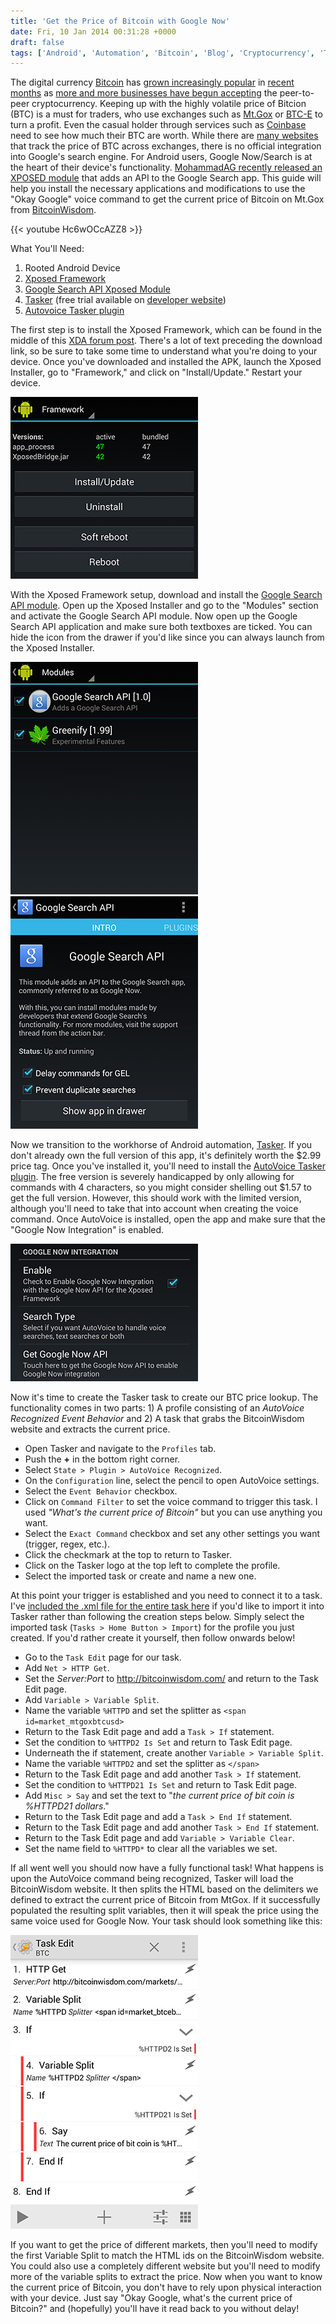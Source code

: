 ```yaml
---
title: 'Get the Price of Bitcoin with Google Now'
date: Fri, 10 Jan 2014 00:31:28 +0000
draft: false
tags: ['Android', 'Automation', 'Bitcoin', 'Blog', 'Cryptocurrency', 'Tasker', 'Tips', 'Tricks']
---
```


The digital currency [Bitcoin](http://bitcoin.org/) has [grown increasingly popular](https://blockchain.info/charts/market-cap) in [recent months](http://www.google.com/trends/explore#q=bitcoin&date=1%2F2012%2025m&cmpt=q) as [more and more businesses have begun accepting](https://en.bitcoin.it/wiki/Trade) the peer-to-peer cryptocurrency. Keeping up with the highly volatile price of Bitcion (BTC) is a must for traders, who use exchanges such as [Mt.Gox](https://www.mtgox.com/) or [BTC-E](https://btc-e.com/) to turn a profit. Even the casual holder through services such as [Coinbase](https://coinbase.com/) need to see how much their BTC are worth. While there are [many websites](http://bitcoinwisdom.com/) that track the price of BTC across exchanges, there is no official integration into Google's search engine. For Android users, Google Now/Search is at the heart of their device's functionality. [MohammadAG recently released an XPOSED module](http://forum.xda-developers.com/showthread.php?p=48109086#post48109086) that adds an API to the Google Search app. This guide will help you install the necessary applications and modifications to use the "Okay Google" voice command to get the current price of Bitcoin on Mt.Gox from [BitcoinWisdom](http://bitcoinwisdom.com/).

{{< youtube Hc6wOCcAZZ8 >}}

What You'll Need:

1.  Rooted Android Device
2.  [Xposed Framework](http://forum.xda-developers.com/showthread.php?t=1574401)
3.  [Google Search API Xposed Module](http://forum.xda-developers.com/showthread.php?p=48109086#post48109086)
4.  [Tasker](https://play.google.com/store/apps/details?id=net.dinglisch.android.taskerm) (free trial available on [developer website](http://tasker.dinglisch.net/download.html))
5.  [Autovoice Tasker plugin](https://play.google.com/store/apps/details?id=com.joaomgcd.autovoice)

The first step is to install the Xposed Framework, which can be found in the middle of this [XDA forum post](http://forum.xda-developers.com/showthread.php?t=1574401). There's a lot of text preceding the download link, so be sure to take some time to understand what you're doing to your device. Once you've downloaded and installed the APK, launch the Xposed Installer, go to "Framework," and click on "Install/Update." Restart your device.

![Xposed Installer](XposedFramework.jpg)

With the Xposed Framework setup, download and install the [Google Search API module](http://forum.xda-developers.com/showthread.php?p=48109086#post48109086). Open up the Xposed Installer and go to the "Modules" section and activate the Google Search API module. Now open up the Google Search API application and make sure both textboxes are ticked. You can hide the icon from the drawer if you'd like since you can always launch from the Xposed Installer.

![Google Search API Module Enable](GoogleAPIModule.jpg)
![Google Search API Settings](GoogleAPISettings.jpg)

Now we transition to the workhorse of Android automation, [Tasker](https://play.google.com/store/apps/details?id=net.dinglisch.android.taskerm). If you don't already own the full version of this app, it's definitely worth the $2.99 price tag. Once you've installed it, you'll need to install the [AutoVoice Tasker plugin](https://play.google.com/store/apps/details?id=com.joaomgcd.autovoice). The free version is severely handicapped by only allowing for commands with 4 characters, so you might consider shelling out $1.57 to get the full version. However, this should work with the limited version, although you'll need to take that into account when creating the voice command. Once AutoVoice is installed, open the app and make sure that the "Google Now Integration" is enabled.

![AutoVoice Enable](AutoVoiceEnable.jpg)

Now it's time to create the Tasker task to create our BTC price lookup. The functionality comes in two parts: 1) A profile consisting of an _AutoVoice Recognized Event Behavior_ and 2) A task that grabs the BitcoinWisdom website and extracts the current price.

*   Open Tasker and navigate to the `Profiles` tab.
*   Push the **+** in the bottom right corner.
*   Select `State > Plugin > AutoVoice Recognized`.
*   On the `Configuration` line, select the pencil to open AutoVoice settings.
*   Select the `Event Behavior` checkbox.
*   Click on `Command Filter` to set the voice command to trigger this task. I used _"What's the current price of Bitcoin"_ but you can use anything you want.
*   Select the `Exact Command` checkbox and set any other settings you want (trigger, regex, etc.).
*   Click the checkmark at the top to return to Tasker.
*   Click on the Tasker logo at the top left to complete the profile.
*   Select the imported task or create and name a new one.

At this point your trigger is established and you need to connect it to a task. I've [included the .xml file for the entire task here](https://drive.google.com/file/d/0Bx3p6yyQUcUIdDNzMm1UdTNabFk/edit?usp=sharing) if you'd like to import it into Tasker rather than following the creation steps below. Simply select the imported task (`Tasks > Home Button > Import`) for the profile you just created. If you'd rather create it yourself, then follow onwards below!

*   Go to the `Task Edit` page for our task.
*   Add `Net > HTTP Get`.
*   Set the _Server:Port_ to http://bitcoinwisdom.com/ and return to the Task Edit page.
*   Add `Variable > Variable Split`.
*   Name the variable `%HTTPD` and set the splitter as `<span id=market_mtgoxbtcusd>`
*   Return to the Task Edit page and add a `Task > If` statement.
*   Set the condition to `%HTTPD2 Is Set` and return to Task Edit page.
*   Underneath the if statement, create another `Variable > Variable Split`.
*   Name the variable `%HTTPD2` and set the splitter as `</span>`
*   Return to the Task Edit page and add another `Task > If` statement.
*   Set the condition to `%HTTPD21 Is Set` and return to Task Edit page.
*   Add `Misc > Say` and set the text to "_the current price of bit coin is %HTTPD21 dollars_."
*   Return to the Task Edit page and add a `Task > End If` statement.
*   Return to the Task Edit page and add another `Task > End If` statement.
*   Return to the Task Edit page and add `Variable > Variable Clear`.
*   Set the name field to `%HTTPD*` to clear all the variables we set.

If all went well you should now have a fully functional task! What happens is upon the AutoVoice command being recognized, Tasker will load the BitcoinWisdom website. It then splits the HTML based on the delimiters we defined to extract the current price of Bitcoin from MtGox. If it successfully populated the resulting split variables, then it will speak the price using the same voice used for Google Now. Your task should look something like this:

![TaskEdit](TaskEdit.jpg)

If you want to get the price of different markets, then you'll need to modify the first Variable Split to match the HTML ids on the BitcoinWisdom website. You could also use a completely different website but you'll need to modify more of the variable splits to extract the price. Now when you want to know the current price of Bitcoin, you don't have to rely upon physical interaction with your device. Just say "Okay Google, what's the current price of Bitcoin?" and (hopefully) you'll have it read back to you without delay!